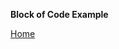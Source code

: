 **Block of Code Example**

<!DOCTYPE html>
<html>
<head>
<meta charset="UTF-8">
<title>Fizz Buzz</title>
<script>

function fizzbuzz() {
	var display = document.getElementById('display');
	var displayHTML = "";
	for (i = 0; i <= 100; i++) {
		for (i = 0; i <= 100; i++){
		//Multiple of 3 and 5 = "Fizzbuzz"
			if (i % 3 === 0 && i % 5 ===0){
					result = "Fizzbuzz";
		//Multiple of 3 = "Fizz"
	}	else if (i % 3 === 0){
					result = "Fizz" ;
		//Multiple of 5 = "Buzz"
	}	else if (i % 5 === 0){
					result = "Buzz" ;
		//Not multiple of 3 and 5 = i
	}	else {
				result = i ;
			}
		displayHTML += "<p>" + result + "</p>";
	}
}
display.innerHTML = displayHTML
}

</script>

</head>

<body onload="fizzbuzz()">
<div id="display">

</div>
</body>

</html>


[Home](https://github.com/corinnees/corinnestevens/blob/main/README.md)
